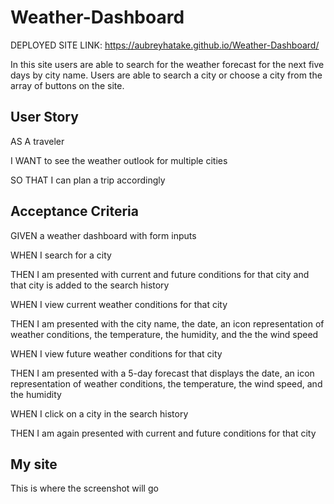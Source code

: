 # Weather-Dashboard
DEPLOYED SITE LINK: https://aubreyhatake.github.io/Weather-Dashboard/

In this site users are able to search for the weather forecast for the next five days by city name.
 Users are able to search a city or choose a city from the array of buttons on the site. 

 ## User Story 
AS A traveler

I WANT to see the weather outlook for multiple cities

SO THAT I can plan a trip accordingly

## Acceptance Criteria
GIVEN a weather dashboard with form inputs

WHEN I search for a city

THEN I am presented with current and future conditions for that city and that city is added to the search history

WHEN I view current weather conditions for that city

THEN I am presented with the city name, the date, an icon representation of weather conditions, the temperature, the humidity, and the the wind speed

WHEN I view future weather conditions for that city

THEN I am presented with a 5-day forecast that displays the date, an icon representation of weather conditions, the temperature, the wind speed, and the humidity

WHEN I click on a city in the search history

THEN I am again presented with current and future conditions for that city

## My site 

This is where the screenshot will go 